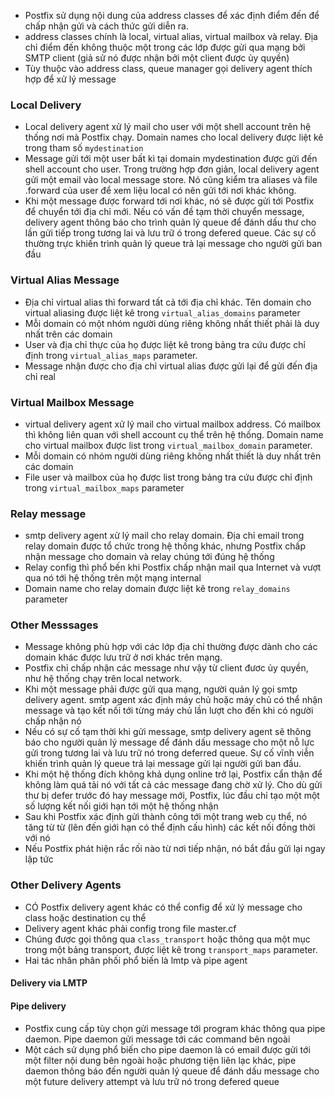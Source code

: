 - Postfix sử dụng nội dung của address classes để xác định điểm đến để chấp nhận gửi và cách thức gửi diễn ra.
- address classes chính là local, virtual alias, virtual mailbox và relay. Địa chỉ điểm đến không thuộc một trong các lớp được gửi qua mạng bởi SMTP client (giả sử nó được nhận bởi một client được ủy quyền)
- Tùy thuộc vào address class, queue manager gọi delivery agent thích hợp để xử lý message
### Local Delivery
- Local delivery agent xử lý mail cho user với một shell account trên hệ thống nơi mà Postfix chạy. Domain names cho local delivery được liệt kê trong tham số `mydestination`
- Message gửi tới một user bất kì tại domain mydestination được gửi đến shell account cho user. Trong trường hợp đơn giản, local delivery agent gửi một email vào local message store. Nó cũng kiểm tra aliases và file .forward của user để xem liệu local có nên gửi tới nơi khác không.
- Khi một message được forward tới nơi khác, nó sẽ được gửi tới Postfix để chuyển tới địa chỉ mới. Nếu có vấn đề tạm thời chuyển message, delivery agent thông báo cho trình quản lý queue để đánh dấu thư cho lần gửi tiếp trong tương lai và lưu trữ ó trong defered queue. Các sự cố thường trực khiến trình quản lý queue trả lại message cho người gửi ban đầu
### Virtual Alias Message
- Địa chỉ virtual alias thì forward tất cả tới địa chỉ khác. Tên domain cho virtual aliasing được liệt kê trong `virtual_alias_domains` parameter
- Mỗi domain có một nhóm người dùng riêng không nhất thiết phải là duy nhất trên các domain
- User và địa chỉ thực của họ được liệt kê trong bảng tra cứu được chỉ định trong `virtual_alias_maps` parameter.
- Message nhận được cho địa chỉ virtual alias được gửi lại để gửi đến địa chỉ real
### Virtual Mailbox Message
- virtual delivery agent xử lý mail cho virtual mailbox address. Có mailbox thì không liên quan với shell account cụ thể trên hệ thống. Domain name cho virtual mailbox được list trong `virtual_mailbox_domain` parameter.
- Mỗi domain có nhóm người dùng riêng không nhất thiết là duy nhất trên các domain
- File user và mailbox của họ được list trong bảng tra cứu được chỉ định trong `virtual_mailbox_maps` parameter
### Relay message
- smtp delivery agent xử lý mail cho relay domain. Địa chỉ email trong relay domain được tổ chức trong hệ thống khác, nhưng Postfix chấp nhận message cho domain và relay chúng tới đúng hệ thống
- Relay config thì phổ bến khi Postfix chấp nhận mail qua Internet và vượt qua nó tới hệ thống trên một mạng internal
- Domain name cho relay domain được liệt kê trong `relay_domains` parameter
### Other Messsages
- Message không phù hợp với các lớp địa chỉ thường được dành cho các domain khác được lưu trữ ở nơi khác trên mạng.
- Postfix chỉ chấp nhận các message như vậy từ client đươc ủy quyền, như hệ thống chạy trên local network.
- Khi một message phải được gửi qua mạng, người quản lý gọi smtp delivery agent. smtp agent xác định máy chủ hoặc máy chủ có thể nhận message và tạo kết nối tới từng máy chủ lần lượt cho đến khi có người chấp nhận nó
- Nếu có sự cố tạm thời khi gửi message, smtp delivery agent sẽ thông báo cho người quản lý message để đánh dấu message cho một nỗ lực gửi trong tương lai và lưu trữ nó trong deferred queue. Sự cố vĩnh viễn khiến trình quản lý queue trả lại message gửi lại người gửi ban đầu.
- Khi một hệ thống đích không khả dụng online trở lại, Postfix cẩn thận để không làm quá tải nó với tất cả các message đang chờ xử lý. Cho dù gửi thư bị defer trước đó hay message mới, Postfix, lúc đầu chỉ tạo một một số lượng kết nối giới hạn tới một hệ thống nhận
- Sau khi Postfix xác định gửi thành công tới một trang web cụ thể, nó tăng từ từ (lên đến giới hạn có thể định cấu hình) các kết nối đồng thời với nó
- Nếu Postfix phát hiện rắc rối nào từ nơi tiếp nhận, nó bắt đầu gửi lại ngay lập tức
### Other Delivery Agents
- CÓ Postfix delivery agent khác có thể config để xử lý message cho class hoặc destination cụ thể
- Delivery agent khác phải config trong file master.cf
- Chúng được gọi thông qua `class_transport` hoặc thông qua một mục trong một bảng transport, được liệt kê trong `transport_maps` parameter.
- Hai tác nhân phân phối phổ biến là lmtp và pipe agent
#### Delivery via LMTP
#### Pipe delivery
- Postfix cung cấp tùy chọn gửi message tới program khác thông qua pipe daemon. Pipe daemon gửi message tới các command bên ngoài
- Một cách sử dụng phổ biến cho pipe daemon là có email được gửi tới một filter nội dung bên ngoài hoặc phương tiện liên lạc khác, pipe daemon thông báo đến người quản lý queue để đánh dấu message cho một future delivery attempt và lưu trữ nó trong defered queue
